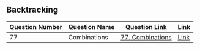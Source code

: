 ## Backtracking 


| Question Number | Question Name | Question Link                                                                | Link                                                                                    |
|-----------------|---------------|------------------------------------------------------------------------------|-----------------------------------------------------------------------------------------|
|        77       |  Combinations | <a href = 'https://leetcode.com/problems/combinations/'> 77. Combinations</a> | <a href = 'https://github.com/JAIDHEER007/LeetCode/tree/main/Programs/LC%2077'>Link</a> |

